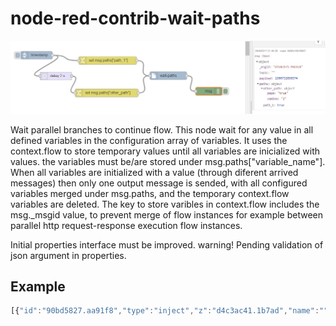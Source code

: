 # node-red-contrib-wait-paths

![Alt text](example.jpg?raw=true "Optional Title")

Wait parallel branches to continue flow.
This node wait for any value in all defined variables in the configuration array of variables. It uses the context.flow to store temporary values until all variables are inicialized with values.
the variables must be/are stored under msg.paths["variable_name"].
When all variables are initialized with a value (through diferent arrived messages) then only one output message is sended, with all configured variables merged under msg.paths, and the temporary context.flow variables are deleted.
The key to store varibles in context.flow includes the msg._msgid value, to prevent merge of flow instances for example between parallel http request-response execution flow instances.

Initial properties interface must be improved. warning! Pending validation of json argument in properties.

## Example

```javascript
[{"id":"90bd5827.aa91f8","type":"inject","z":"d4c3ac41.1b7ad","name":"","topic":"","payload":"","payloadType":"date","repeat":"","crontab":"","once":false,"x":109,"y":71.00000190734863,"wires":[["b6754421.af9328","92c7a271.f5e14"]]},{"id":"92c7a271.f5e14","type":"delay","z":"d4c3ac41.1b7ad","name":"","pauseType":"delay","timeout":"2","timeoutUnits":"seconds","rate":"1","nbRateUnits":"1","rateUnits":"second","randomFirst":"1","randomLast":"5","randomUnits":"seconds","drop":false,"x":182,"y":150.00000381469727,"wires":[["1d8a1bc.691bfe4"]]},{"id":"1d8a1bc.691bfe4","type":"change","z":"d4c3ac41.1b7ad","name":"","rules":[{"t":"set","p":"paths[\"other_path\"]","pt":"msg","to":"{\"pepe\":\"true\",\"camino\":\"2\"}","tot":"json"}],"action":"","property":"","from":"","to":"","reg":false,"x":375,"y":214.00000476837158,"wires":[["dea7d157.7e525"]]},{"id":"b6754421.af9328","type":"change","z":"d4c3ac41.1b7ad","name":"","rules":[{"t":"set","p":"paths[\"path_1\"]","pt":"msg","to":"true","tot":"bool"}],"action":"","property":"","from":"","to":"","reg":false,"x":379.0000305175781,"y":91.00000286102295,"wires":[["dea7d157.7e525"]]},{"id":"dea7d157.7e525","type":"wait-paths","z":"d4c3ac41.1b7ad","name":"","paths":"[\"path_1\",\"other_path\"]","x":599.1666717529297,"y":157.88889122009277,"wires":[["855fe189.f8657"]]},{"id":"855fe189.f8657","type":"debug","z":"d4c3ac41.1b7ad","name":"","active":true,"console":"false","complete":"true","x":763.1000556945801,"y":207.60004806518555,"wires":[]}]
```
